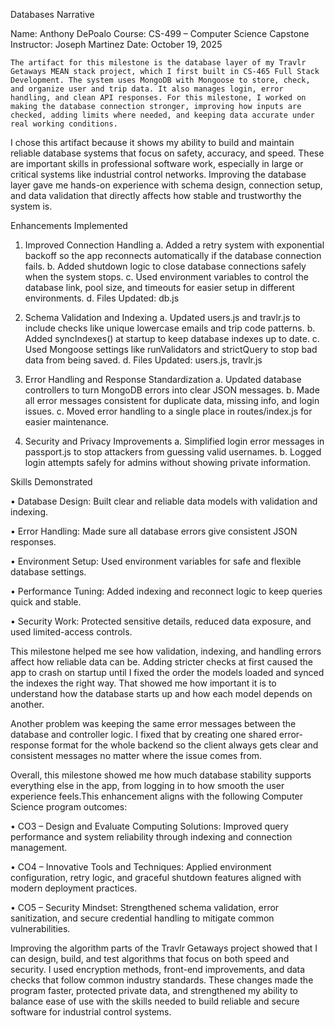 
Databases Narrative

Name: Anthony DePoalo 
Course: CS-499 – Computer Science Capstone 
Instructor: Joseph Martinez 
Date: October 19, 2025

	The artifact for this milestone is the database layer of my Travlr Getaways MEAN stack project, which I first built in CS-465 Full Stack Development. The system uses MongoDB with Mongoose to store, check, and organize user and trip data. It also manages login, error handling, and clean API responses. For this milestone, I worked on making the database connection stronger, improving how inputs are checked, adding limits where needed, and keeping data accurate under real working conditions. 
  
I chose this artifact because it shows my ability to build and maintain reliable database systems that focus on safety, accuracy, and speed. These are important skills in professional software work, especially in large or critical systems like industrial control networks. Improving the database layer gave me hands-on experience with schema design, connection setup, and data validation that directly affects how stable and trustworthy the system is.

Enhancements Implemented 

1.	Improved Connection Handling 
a. Added a retry system with exponential backoff so the app reconnects automatically if the database connection fails. 
b. Added shutdown logic to close database connections safely when the system stops. 
c. Used environment variables to control the database link, pool size, and timeouts for easier setup in different environments. 
d. Files Updated: db.js

2.	Schema Validation and Indexing 
a. Updated users.js and travlr.js to include checks like unique lowercase emails and trip code patterns. 
b. Added syncIndexes() at startup to keep database indexes up to date. 
c. Used Mongoose settings like runValidators and strictQuery to stop bad data from being saved. 
d. Files Updated: users.js, travlr.js

3.	Error Handling and Response Standardization 
a. Updated database controllers to turn MongoDB errors into clear JSON messages. 
b. Made all error messages consistent for duplicate data, missing info, and login issues.
 c. Moved error handling to a single place in routes/index.js for easier maintenance.

4.	Security and Privacy Improvements 
a. Simplified login error messages in passport.js to stop attackers from guessing valid usernames. 
b. Logged login attempts safely for admins without showing private information.

Skills Demonstrated 

• Database Design: Built clear and reliable data models with validation and indexing. 

• Error Handling: Made sure all database errors give consistent JSON responses. 

• Environment Setup: Used environment variables for safe and flexible database settings. 

• Performance Tuning: Added indexing and reconnect logic to keep queries quick and stable. 

• Security Work: Protected sensitive details, reduced data exposure, and used limited-access controls.
	
This milestone helped me see how validation, indexing, and handling errors affect how reliable data can be. Adding stricter checks at first caused the app to crash on startup until I fixed the order the models loaded and synced the indexes the right way. That showed me how important it is to understand how the database starts up and how each model depends on another. 

Another problem was keeping the same error messages between the database and controller logic. I fixed that by creating one shared error-response format for the whole backend so the client always gets clear and consistent messages no matter where the issue comes from. 

Overall, this milestone showed me how much database stability supports everything else in the app, from logging in to how smooth the user experience feels.This enhancement aligns with the following Computer Science program outcomes: 

•	CO3 – Design and Evaluate Computing Solutions: Improved query performance and system reliability through indexing and connection management. 

•	CO4 – Innovative Tools and Techniques: Applied environment configuration, retry logic, and graceful shutdown features aligned with modern deployment practices.

•	CO5 – Security Mindset: Strengthened schema validation, error sanitization, and secure credential handling to mitigate common vulnerabilities.


Improving the algorithm parts of the Travlr Getaways project showed that I can design, build, and test algorithms that focus on both speed and security. I used encryption methods, front-end improvements, and data checks that follow common industry standards. These changes made the program faster, protected private data, and strengthened my ability to balance ease of use with the skills needed to build reliable and secure software for industrial control systems.

